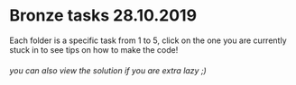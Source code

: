 # Bronze tasks 28.10.2019

Each folder is a specific task from 1 to 5, click on the one you are currently stuck in to see tips on how to make the code!
###### you can also view the solution if you are extra lazy ;)
